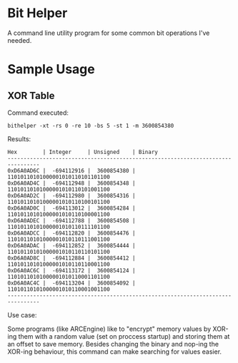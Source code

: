 # Bit Helper
A command line utility program for some common bit operations I've needed.


# Sample Usage

## XOR Table

Command executed:

`bithelper -xt -rs 0 -re 10 -bs 5 -st 1 -m 3600854380`

Results:

```
Hex        | Integer     | Unsigned    | Binary
--------------------------------------------------------------------------------
0xD6A0AD6C |  -694112916 |  3600854380 | 11010110101000001010110101101100
0xD6A0AD4C |  -694112948 |  3600854348 | 11010110101000001010110101001100
0xD6A0AD2C |  -694112980 |  3600854316 | 11010110101000001010110100101100
0xD6A0AD0C |  -694113012 |  3600854284 | 11010110101000001010110100001100
0xD6A0ADEC |  -694112788 |  3600854508 | 11010110101000001010110111101100
0xD6A0ADCC |  -694112820 |  3600854476 | 11010110101000001010110111001100
0xD6A0ADAC |  -694112852 |  3600854444 | 11010110101000001010110110101100
0xD6A0AD8C |  -694112884 |  3600854412 | 11010110101000001010110110001100
0xD6A0AC6C |  -694113172 |  3600854124 | 11010110101000001010110001101100
0xD6A0AC4C |  -694113204 |  3600854092 | 11010110101000001010110001001100
--------------------------------------------------------------------------------
```

Use case:

Some programs (like ARCEngine) like to "encrypt" memory values by XOR-ing them with a random value (set on proccess startup) and storing them at an offset to save memory. Besides changing the binary and nop-ing the XOR-ing behaviour, this command can make searching for values easier.

